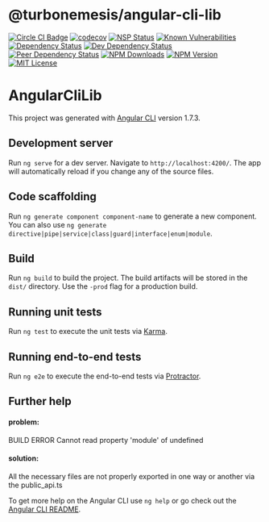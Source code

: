 
# @turbonemesis/angular-cli-lib

[![Circle CI Badge][circleci-badge]][circleci-link]
[![codecov][codecov-image]][codecov-link]
[![NSP Status][nsp-image]][nsp-link]
[![Known Vulnerabilities][snyk-image]][snyk-link]
[![Dependency Status][dependency-image]][dependency-link]
[![Dev Dependency Status][dev-dependency-image]][dev-dependency-link]
[![Peer Dependency Status][peer-dependency-image]][peer-dependency-link]
[![NPM Downloads][npm-downloads-image]][npm-downloads-link]
[![NPM Version][npm-version-image]][npm-version-link]
[![MIT License][npm-license-image]][npm-license-link]

[npm-icon]: https://nodei.co/npm/@turbonemesis/angular-cli-lib.svg?downloads=true
[npm-icon-link]: https://npmjs.org/package/@turbonemesis/angular-cli-lib
[circleci-badge]: https://circleci.com/gh/chase2981/angular-cli-lib.svg?style=shield
[circleci-link]: https://circleci.com/gh/chase2981/angular-cli-lib/tree/master
[codecov-image]: https://codecov.io/gh/chase2981/angular-cli-lib/branch/master/graph/badge.svg
[codecov-link]: https://codecov.io/gh/chase2981/angular-cli-lib
[nsp-image]: https://nodesecurity.io/orgs/rent-dynamics/projects/0b73ffc7-507b-4b70-ae71-035315f28a2e/badge
[nsp-link]: https://nodesecurity.io/orgs/rent-dynamics/projects/0b73ffc7-507b-4b70-ae71-035315f28a2e
[dependency-image]: https://david-dm.org/chase2981/angular-cli-lib/status.svg
[dependency-link]: https://david-dm.org/chase2981/angular-cli-lib
[dev-dependency-image]: https://david-dm.org/chase2981/angular-cli-lib/dev-status.svg
[dev-dependency-link]: https://david-dm.org/chase2981/angular-cli-lib?type=dev
[peer-dependency-image]: https://david-dm.org/chase2981/angular-cli-lib/peer-status.svg
[peer-dependency-link]: https://david-dm.org/chase2981/angular-cli-lib?type=peer
[npm-version-image]: https://img.shields.io/npm/v/@turbonemesis/angular-cli-lib.svg
[npm-version-link]: https://www.npmjs.com/package/@turbonemesis/angular-cli-lib
[npm-downloads-image]: https://img.shields.io/npm/dm/@turbonemesis/angular-cli-lib.svg
[npm-downloads-link]: http://npm-stat.com/charts.html?package=@turbonemesis/angular-cli-lib&from=2018-03-01
[npm-license-image]: https://img.shields.io/npm/l/@turbonemesis/angular-cli-lib.svg
[npm-license-link]: LICENSE
[license-link]: http://opensource.org/licenses/MIT
[snyk-image]: https://snyk.io/test/github/chase2981/angular-cli-lib/badge.svg
[snyk-link]: https://snyk.io/test/github/chase2981/angular-cli-lib

# AngularCliLib

This project was generated with [Angular CLI](https://github.com/angular/angular-cli) version 1.7.3.

## Development server

Run `ng serve` for a dev server. Navigate to `http://localhost:4200/`. The app will automatically reload if you change any of the source files.

## Code scaffolding

Run `ng generate component component-name` to generate a new component. You can also use `ng generate directive|pipe|service|class|guard|interface|enum|module`.

## Build

Run `ng build` to build the project. The build artifacts will be stored in the `dist/` directory. Use the `-prod` flag for a production build.

## Running unit tests

Run `ng test` to execute the unit tests via [Karma](https://karma-runner.github.io).

## Running end-to-end tests

Run `ng e2e` to execute the end-to-end tests via [Protractor](http://www.protractortest.org/).

## Further help


#### problem:
BUILD ERROR
Cannot read property 'module' of undefined

#### solution:
All the necessary files are not properly exported in one way or another via the public_api.ts


To get more help on the Angular CLI use `ng help` or go check out the [Angular CLI README](https://github.com/angular/angular-cli/blob/master/README.md).
